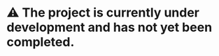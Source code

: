 












# :warning: The project is currently under development and has not yet been completed.
